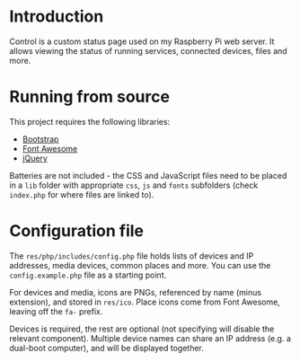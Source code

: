 Introduction
============

Control is a custom status page used on my Raspberry Pi web server.  It allows viewing the status of running services, connected devices, files and more.


Running from source
===================

This project requires the following libraries:

* [Bootstrap](http://getbootstrap.com)
* [Font Awesome](http://fontawesome.io)
* [jQuery](http://jquery.com)

Batteries are not included - the CSS and JavaScript files need to be placed in a `lib` folder with appropriate `css`, `js` and `fonts` subfolders (check `index.php` for where files are linked to).


Configuration file
==================

The `res/php/includes/config.php` file holds lists of devices and IP addresses, media devices, common places and more.  You can use the `config.example.php` file as a starting point.

For devices and media, icons are PNGs, referenced by name (minus extension), and stored in `res/ico`.  Place icons come from Font Awesome, leaving off the `fa-` prefix.

Devices is required, the rest are optional (not specifying will disable the relevant component).  Multiple device names can share an IP address (e.g. a dual-boot computer), and will be displayed together.
